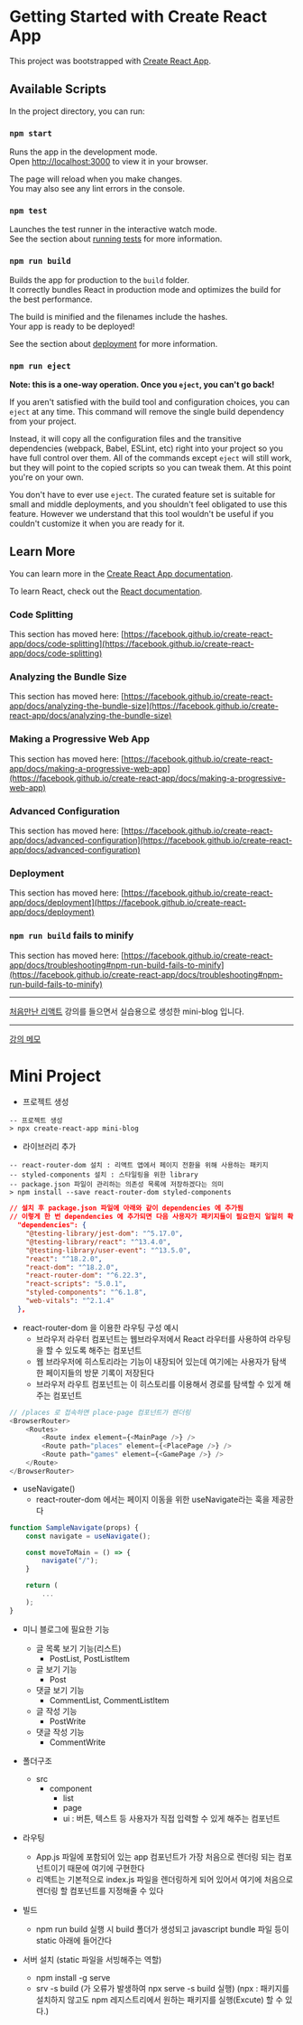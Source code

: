 # Getting Started with Create React App

This project was bootstrapped with [Create React App](https://github.com/facebook/create-react-app).

## Available Scripts

In the project directory, you can run:

### `npm start`

Runs the app in the development mode.\
Open [http://localhost:3000](http://localhost:3000) to view it in your browser.

The page will reload when you make changes.\
You may also see any lint errors in the console.

### `npm test`

Launches the test runner in the interactive watch mode.\
See the section about [running tests](https://facebook.github.io/create-react-app/docs/running-tests) for more information.

### `npm run build`

Builds the app for production to the `build` folder.\
It correctly bundles React in production mode and optimizes the build for the best performance.

The build is minified and the filenames include the hashes.\
Your app is ready to be deployed!

See the section about [deployment](https://facebook.github.io/create-react-app/docs/deployment) for more information.

### `npm run eject`

**Note: this is a one-way operation. Once you `eject`, you can't go back!**

If you aren't satisfied with the build tool and configuration choices, you can `eject` at any time. This command will remove the single build dependency from your project.

Instead, it will copy all the configuration files and the transitive dependencies (webpack, Babel, ESLint, etc) right into your project so you have full control over them. All of the commands except `eject` will still work, but they will point to the copied scripts so you can tweak them. At this point you're on your own.

You don't have to ever use `eject`. The curated feature set is suitable for small and middle deployments, and you shouldn't feel obligated to use this feature. However we understand that this tool wouldn't be useful if you couldn't customize it when you are ready for it.

## Learn More

You can learn more in the [Create React App documentation](https://facebook.github.io/create-react-app/docs/getting-started).

To learn React, check out the [React documentation](https://reactjs.org/).

### Code Splitting

This section has moved here: [https://facebook.github.io/create-react-app/docs/code-splitting](https://facebook.github.io/create-react-app/docs/code-splitting)

### Analyzing the Bundle Size

This section has moved here: [https://facebook.github.io/create-react-app/docs/analyzing-the-bundle-size](https://facebook.github.io/create-react-app/docs/analyzing-the-bundle-size)

### Making a Progressive Web App

This section has moved here: [https://facebook.github.io/create-react-app/docs/making-a-progressive-web-app](https://facebook.github.io/create-react-app/docs/making-a-progressive-web-app)

### Advanced Configuration

This section has moved here: [https://facebook.github.io/create-react-app/docs/advanced-configuration](https://facebook.github.io/create-react-app/docs/advanced-configuration)

### Deployment

This section has moved here: [https://facebook.github.io/create-react-app/docs/deployment](https://facebook.github.io/create-react-app/docs/deployment)

### `npm run build` fails to minify

This section has moved here: [https://facebook.github.io/create-react-app/docs/troubleshooting#npm-run-build-fails-to-minify](https://facebook.github.io/create-react-app/docs/troubleshooting#npm-run-build-fails-to-minify)


***
[처음만난 리액트](https://github.com/soaple/first-met-react-practice-v18) 강의를 들으면서 실습용으로 생성한 mini-blog 입니다.
***
[강의 메모](https://github.com/hskim2019/first-met-react-practice)

# Mini Project
- 프로젝트 생성
```
-- 프로젝트 생성
> npx create-react-app mini-blog
```

- 라이브러리 추가
```
-- react-router-dom 설치 : 리액트 앱에서 페이지 전환을 위해 사용하는 패키지
-- styled-components 설치 : 스타일링을 위한 library
-- package.json 파일이 관리하는 의존성 목록에 저장하겠다는 의미
> npm install --save react-router-dom styled-components
```

```json
// 설치 후 package.json 파일에 아래와 같이 dependencies 에 추가됨
// 이렇게 한 번 dependencies 에 추가되면 다음 사용자가 패키지들이 필요한지 일일히 확인해서 설치할 필요 없이 그냥 npm install 명령어만 실행하면 된다
  "dependencies": {
    "@testing-library/jest-dom": "^5.17.0",
    "@testing-library/react": "^13.4.0",
    "@testing-library/user-event": "^13.5.0",
    "react": "^18.2.0",
    "react-dom": "^18.2.0",
    "react-router-dom": "^6.22.3",
    "react-scripts": "5.0.1",
    "styled-components": "^6.1.8",
    "web-vitals": "^2.1.4"
  },
```
- react-router-dom 을 이용한 라우팅 구성 예시
    - 브라우저 라우터 컴포넌트는 웹브라우저에서 React 라우터를 사용하여 라우팅을 할 수 있도록 해주는 컴포넌트
    - 웹 브라우저에 히스토리라는 기능이 내장되어 있는데 여기에는 사용자가 탐색한 페이지들의 방문 기록이 저장된다
    - 브라우저 라우트 컴포넌트는 이 히스토리를 이용해서 경로를 탐색할 수 있게 해주는 컴포넌트
```javascript
// /places 로 접속하면 place-page 컴포넌트가 렌더링
<BrowserRouter>
    <Routes>
        <Route index element={<MainPage />} />
        <Route path="places" element={<PlacePage />} />
        <Route path="games" element={<GamePage />} />
    </Route>
</BrowserRouter>
```

- useNavigate()
    - react-router-dom 에서는 페이지 이동을 위한 useNavigate라는 훅을 제공한다

```javascript
function SampleNavigate(props) {
    const navigate = useNavigate();

    const moveToMain = () => {
        navigate("/");
    }

    return (
        ...
    );
}
```

- 미니 블로그에 필요한 기능
    - 글 목록 보기 기능(리스트)
        - PostList, PostListItem
    - 글 보기 기능
        - Post
    - 댓글 보기 기능
        - CommentList, CommentListItem
    - 글 작성 기능
        - PostWrite
    - 댓글 작성 기능
        - CommentWrite

- 폴더구조
    - src
        - component
            - list
            - page
            - ui : 버튼, 텍스트 등 사용자가 직접 입력할 수 있게 해주는 컴포넌트

- 라우팅
    - App.js 파일에 포함되어 있는 app 컴포넌트가 가장 처음으로 렌더링 되는 컴포넌트이기 때문에 여기에 구현한다
    - 리액트는 기본적으로 index.js 파일을 렌더링하게 되어 있어서 여기에 처음으로 렌더링 할 컴포넌트를 지정해줄 수 있다

- 빌드
    - npm run build 실행 시 build 폴더가 생성되고 javascript bundle 파일 등이 static 아래에 들어간다

- 서버 설치 (static 파일을 서빙해주는 역할)
    - npm install -g serve
    - srv -s build (가 오류가 발생하여 npx serve -s build 실행)
        (npx : 패키지를 설치하지 않고도 npm 레지스트리에서 원하는 패키지를 실행(Excute) 할 수 있다.)